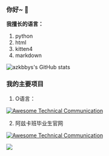 ### 你好~ 👋
 
 **我擅长的语言：**
1. python
2. html
3. kitten4
4. markdown
 
 ![azkbbys's GitHub stats](https://github-readme-stats.vercel.app/api?username=azkbbys&show_icons=true&theme=tokyonight)

### 我的主要项目

1. O语言：

[![Awesome Technical Communication](https://github-readme-stats.vercel.app/api/pin?username=azkbbys&repo=O-Language&theme=radical)](https://github.com/azkbbys/O-language)

2. 阿兹卡班毕业生官网

[![Awesome Technical Communication](https://github-readme-stats.vercel.app/api/pin?username=azkbbys&repo=azkbbys.github.io&theme=radical)](https://github.com/azkbbys/azkbbys.github.io)

![](https://komarev.com/ghpvc/?username=azkbbys&color=green)
